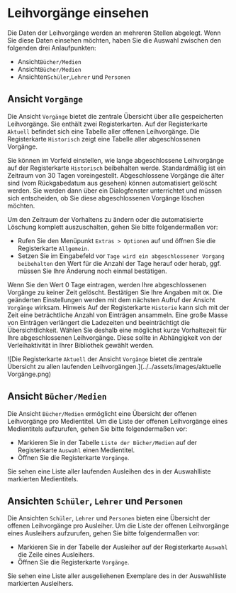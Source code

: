 # Leihvorgänge einsehen


Die Daten der Leihvorgänge werden an mehreren Stellen abgelegt. Wenn Sie diese Daten einsehen möchten, haben Sie die Auswahl zwischen den folgenden drei Anlaufpunkten:
 
* Ansicht`Bücher/Medien`
* Ansicht`Bücher/Medien`
* Ansichten`Schüler`,`Lehrer` und `Personen`
 
 
## Ansicht `Vorgänge`


Die Ansicht `Vorgänge` bietet die zentrale Übersicht über alle gespeicherten Leihvorgänge. Sie enthält zwei Registerkarten. Auf der Registerkarte `Aktuell` befindet sich eine Tabelle aller offenen Leihvorgänge. Die Registerkarte `Historisch` zeigt eine Tabelle aller abgeschlossenen Vorgänge.


Sie können im Vorfeld einstellen, wie lange abgeschlossene Leihvorgänge auf der Registerkarte `Historisch` beibehalten werde. Standardmäßig ist ein Zeitraum von 30 Tagen voreingestellt. Abgeschlossene Vorgänge die älter sind (vom Rückgabedatum aus gesehen) können automatisiert gelöscht werden. Sie werden dann über ein Dialogfenster unterrichtet und müssen sich entscheiden, ob Sie diese abgeschlossenen Vorgänge löschen möchten.

Um den Zeitraum der Vorhaltens zu ändern oder die automatisierte Löschung komplett auszuschalten, gehen Sie bitte folgendermaßen vor:

* Rufen Sie den Menüpunkt `Extras > Optionen` auf und öffnen Sie die Registerkarte `Allgemein`.
* Setzen Sie im Eingabefeld vor `Tage wird ein abgeschlossener Vorgang beibehalten` den Wert für die Anzahl der Tage herauf oder herab, ggf. müssen Sie Ihre Änderung noch einmal bestätigen.

Wenn Sie den Wert 0 Tage eintragen, werden Ihre abgeschlossenen Vorgänge zu keiner Zeit gelöscht.
Bestätigen Sie Ihre Angaben mit `OK`. Die geänderten Einstellungen werden mit dem nächsten Aufruf der Ansicht `Vorgänge` wirksam.
Hinweis Auf der Registerkarte `Historie` kann sich mit der Zeit eine beträchtliche Anzahl von Einträgen ansammeln. Eine große Masse von Einträgen verlängert die Ladezeiten und beeinträchtigt die Übersichtlichkeit. Wählen Sie deshalb eine möglichst kurze Vorhaltezeit für Ihre abgeschlossenen Leihvorgänge. Diese sollte in Abhängigkeit von der Verleihaktivität in Ihrer Bibliothek gewählt werden.


![Die Registerkarte `Aktuell` der Ansicht `Vorgänge` bietet die zentrale Übersicht zu allen laufenden Leihvorgängen.](../../assets/images/aktuelle Vorgänge.png)




##  Ansicht `Bücher/Medien`


Die Ansicht `Bücher/Medien` ermöglicht eine Übersicht der offenen Leihvorgänge pro Medientitel.
Um die Liste der offenen Leihvorgänge eines Medientitels aufzurufen, gehen Sie bitte folgendermaßen vor:

* Markieren Sie in der Tabelle `Liste der Bücher/Medien` auf der Registerkarte `Auswahl` einen Medientitel.
* Öffnen Sie die Registerkarte `Vorgänge`.

Sie sehen eine Liste aller laufenden Ausleihen des in der Auswahlliste markierten Medientitels.


## Ansichten `Schüler`, `Lehrer` und `Personen`


Die Ansichten `Schüler`, `Lehrer` und `Personen` bieten eine Übersicht der offenen Leihvorgänge pro Ausleiher. Um die Liste der offenen Leihvorgänge eines Ausleihers aufzurufen, gehen Sie bitte folgendermaßen vor:

* Markieren Sie in der Tabelle der Ausleiher auf der Registerkarte `Auswahl` die Zeile eines Ausleihers.
* Öffnen Sie die Registerkarte `Vorgänge`.

Sie sehen eine Liste aller ausgeliehenen Exemplare des in der Auswahlliste markierten Ausleihers.

